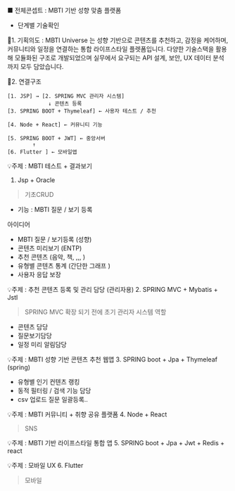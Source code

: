 ■ 전체콘셉트 : MBTI 기반 성향 맞춤 플랫폼
- 단계별 기술확인

📌1. 기획의도 :
MBTI Universe 는 성향 기반으로 콘텐츠를 추천하고, 감정을 케어하며, 커뮤니티와 일정을 연결하는 통합 라이프스타일 플렛폼입니다. 
다양한 기술스택을 활용해 모듈화된 구조로 개발되었으며 실무에서 요구되는 API 설계, 보안, UX 데이터 분석까지 모두 담았습니다.

📌2. 연결구조
```
[1. JSP] → [2. SPRING MVC 관리자 시스템]
             ↓ 콘텐츠 등록
[3. SPRING BOOT + Thymeleaf] ← 사용자 테스트 / 추천 

[4. Node + React] ← 커뮤니티 기능 

[5. SPRING BOOT + JWT] ← 중앙서버
        ↑
[6. Flutter ] ← 모바일앱
```

💡주제 : MBTI 테스트 + 결과보기
1. Jsp + Oracle 
> 기초CRUD 
- 기능 : MBTI 질문 / 보기 등록 

아이디어
- MBTI 질문 / 보기등록 (성향) 
- 콘텐츠 미리보기 (ENTP)
- 추천 콘텐츠 (음악, 책, ,,, )
- 유형별 콘텐츠 통계 (간단한 그래프 )
- 사용자 응답 보장

💡주제 : 추천 콘텐츠 등록 및 관리 담당 (관리자용)
2. SPRING MVC + Mybatis + Jstl
> SPRING MVC 확장 되기 전에 초기 관리자 시스템 역할
- 콘텐츠 담당
- 질문보기담당
- 일정 미리 알림담당

💡주제 : MBTI 성향 기반 콘텐츠 추천 웹앱
3. SPRING boot + Jpa + Thymeleaf (spring)
- 유형별 인기 컨텐츠 랭킹
- 동적 필터링 / 검색 기능 담당
- csv 업로드 질문 일괄등록..

💡주제 : MBTI 커뮤니티 + 취향 공유 플랫폼
4. Node + React
> SNS 

💡주제 : MBTI 기반 라이프스타일 통합 앱
5. SPRING boot + Jpa + Jwt + Redis + react 

💡주제 : 모바일 UX
6. Flutter 
> 모바일